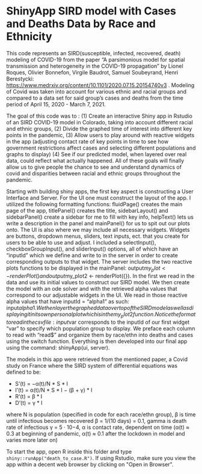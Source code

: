 # ShinyApp SIRD model with Cases and Deaths Data by Race and Ethnicity
This code represents an SIRD(susceptible, infected, recovered, death) modeling of COVID-19 from the paper “A parsimonious model for spatial transmission and heterogeneity in the COVID-19 propagation” by Lionel Roques, Olivier Bonnefon, Virgile Baudrot, Samuel Soubeyrand, Henri Berestycki: https://www.medrxiv.org/content/10.1101/2020.07.15.20154740v3 . Modeling of Covid was taken into account for various ethnic and racial groups and compared to a data set for said group’s cases and deaths from the time period of April 15, 2020 - March 7, 2021. 

The goal of this code was to : (1) Create an interactive Shiny app in Rstudio of an SIRD COVID-19 model in Colorado, taking into account different racial and ethnic groups, (2) Divide the graphed time of interest into different key points in the pandemic, (3) Allow users to play around with reactive widgets in the app (adjusting contact rate of key points in time to see how government restrictions affect cases and selecting different populations and graphs to display) (4) See if our predicted model, when layered over real data, could reflect what actually happened. All of these goals will finally allow us to give people the chance to see and understand dynamics of covid and disparities between racial and ethnic groups throughout the pandemic.

Starting with building shiny apps, the first key aspect is constructing a User Interface and Server. For the UI one must construct the layout of the app. I utilized the following formatting functions: fluidPage() creates the main page of the app, titlePanel() creates the title, sidebarLayout() and sidebarPanel() create a sidebar for me to fill with key info, helpText() lets us write a description in the panel and mainPanel() for us to spit out our plots onto. The UI is also where we may include all necessary widgets. Widgets are buttons, dropdown menus, sliders, text inputs, ect. that you create for users to be able to use and adjust. I included a selectInput(), checkboxGroupInput(), and sliderInput() options, all of which have an “inputId” which we define and write to in the server in order to create corresponding outputs to that widget. The server includes the two reactive plots functions to be displayed in the mainPanel: output$my_plot <- renderPlot({}) and output$my_plot2 <- renderPlot({}). In the first we read in the data and use its initial values to construct our SIRD model. We then create the model with an ode solver and with the retrieved alpha values that correspond to our adjustable widgets in the UI. We read in those reactive alpha values that have inputId = “alpha1” as such: input$alpha1. We then layer the graphed data over top of the SIRD model as well as displaying it in its own personal plot which is in the my_plot2 function. Notice the format to read in the csv file: input$var corresponds to the inputId of our first widget “var” to specify which population group to display. We preface each column to read with “read$” and organize them by race/ethn into deaths and cases using the switch function. Everything is then developed into our final app using the command: shinyApp(ui, server).

The models in this app were retrieved from the mentioned paper, a Covid study on France where the SIRD system of differential equations was defined to be: 

* S’(t) = −α(t)/N * S * I
* I’(t) = α(t)/N * S * I − (β + γ) * I
* R’(t) = β * I
* D’(t) = γ * I

where N is population (specified in code for each race/ethn group), β is time until infectious becomes recovered β = 1/(10 days) = 0.1, gamma is death rate of infectious γ = 5 · 10−4, α is contact rate, dependent on time (α(t) ≈  0.3 at beginning of pandemic, α(t) ≈ 0.1 after the lockdown in model and varies more later on)

To start the app, open R inside this folder and type
`shiny::runApp("death_to_case.R")`. If using Rstudio, make sure you view the app
within a decent web browser by clicking on "Open in Browser".
